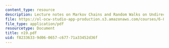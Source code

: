 ```yaml
---
content_type: resource
description: Lecture notes on Markov Chains and Random Walks on Undirected Paths,
file: https://ol-ocw-studio-app-production.s3.amazonaws.com/courses/6-856j-randomized-algorithms-fall-2002/f82336339d060657c67771a33452d36f_n19.pdf
file_type: application/pdf
resourcetype: Document
title: n19.pdf
uid: f8233633-9d06-0657-c677-71a33452d36f
---
```

